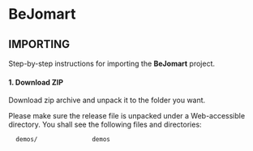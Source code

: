 BeJomart
========

IMPORTING
-------------------------
Step-by-step instructions for importing the **BeJomart** project.

#### 1. Download ZIP
Download zip archive and unpack it to the folder you want.

Please make sure the release file is unpacked under a Web-accessible
directory. You shall see the following files and directories:

      demos/               demos
